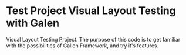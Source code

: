 # Test Project Visual Layout Testing with Galen
Visual Layout Testing Project.
  The purpose of this code is to get familiar with the possibilities of Gallen Framework, and try it's features.
